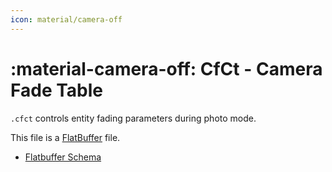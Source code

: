 ```yaml
---
icon: material/camera-off
---
```


# :material-camera-off: CfCt - Camera Fade Table

`.cfct` controls entity fading parameters during photo mode.

This file is a [FlatBuffer](https://flatbuffers.dev/) file. 

* [Flatbuffer Schema](https://github.com/Nenkai/GBFRDataTools/blob/master/GBFRDataTools.FlatBuffers/CfCt_CameraFadeTable.fbs)